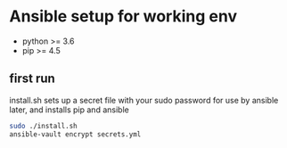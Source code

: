# Ansible setup for working env

- python >= 3.6
- pip >= 4.5

## first run

install.sh sets up a secret file with your sudo password for use by ansible later, and installs pip and ansible

```bash
sudo ./install.sh
ansible-vault encrypt secrets.yml
```
